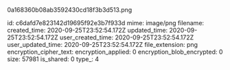 0a168360b08ab3592430cd18f3b3d513.png

id: c6dafd7e823142d19695f92e3b7f933d
mime: image/png
filename: 
created_time: 2020-09-25T23:52:54.172Z
updated_time: 2020-09-25T23:52:54.172Z
user_created_time: 2020-09-25T23:52:54.172Z
user_updated_time: 2020-09-25T23:52:54.172Z
file_extension: png
encryption_cipher_text: 
encryption_applied: 0
encryption_blob_encrypted: 0
size: 57981
is_shared: 0
type_: 4